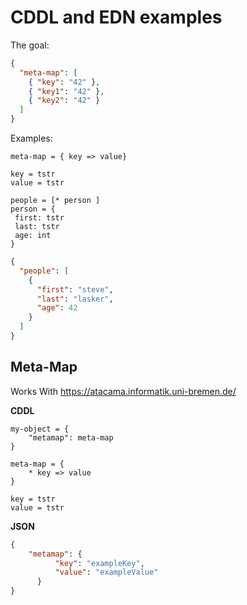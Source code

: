 # CDDL and EDN examples

The goal:
```json
{
  "meta-map": [
    { "key": "42" },
    { "key1": "42" },
    { "key2": "42" }
  ]
}
```

Examples:
```cddl
meta-map = { key => value}

key = tstr
value = tstr
```

```cddl
people = [* person ]
person = {
 first: tstr
 last: tstr
 age: int
}
```

```json
{
  "people": [
    {
      "first": "steve",
      "last": "lasker",
      "age": 42
    }
  ]
}

```

## Meta-Map

Works With https://atacama.informatik.uni-bremen.de/

**CDDL**

```cddl
my-object = {
    "metamap": meta-map
}

meta-map = {
    * key => value
}

key = tstr
value = tstr
```

**JSON**

```json
{    
    "metamap": {
          "key": "exampleKey",
          "value": "exampleValue"
      }
}
```

